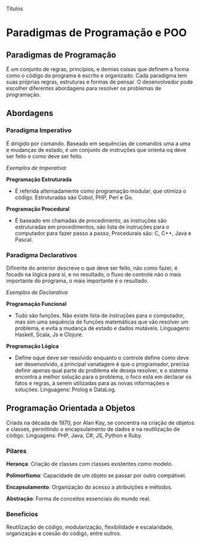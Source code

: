 Títulos

# Paradigmas de Programação e POO

## Paradigmas de Programação

É um conjunto de regras, princípios, e demias coisas que definem a forma como o código do programa é escrito e organizado. Cada paradigma tem suas próprias regras, estruturas e formas de pensar. O desenvolvedor pode escolher diferentes abordagens para resolver os problemas de programação.

## Abordagens

### Paradigma Imperativo

É dirigido por comando. Baseado em sequências de comandos uma a uma e mudanças de estado, é um conjunto de instruções que orienta oq deve ser feito e como deve ser feito.

*Exemplos de Imperativa:*

**Programação Estruturada**
  * É referida alternadamente como programação modular, que otimiza o código. Estruturadas são Cobol, PHP, Perl e Go.

**Programação Procedural**
  * É baseado em chamadas de procedimento, as instruções são estruturadas em procedimentos, são lista de instruções para o computador para fazer passo a passo, Procedurais são: C, C++, Java e Pascal.

### Paradigma Declarativos

Difirente do anterior descreve o que deve ser feito, não como fazer, é focado na lógica para si, e no resultado, o fluxo de controle não o mais importante do programa, o mais importante é o resultado.

*Exemplos de Declarativa*

**Programação Funcional**
  * Tudo são funções. Não existe lista de instruções para o computador, mas sim uma sequência de funções matemáticas que vão resolver um problema, e evita a mudança de estado e dados mutáveis. Linguagens: Haskell, Scala, Js e Clojure.  

**Programação Lógica**
  * Define oque deve ser resolvido enquanto o controle define como deve ser desenvolvido, a principal vanatagem é que o programador, precisa definir apenas qual parte do problema ele deseja resolver, e o sistema encontra a melhor solução para o problema, o foco está em declarar os fatos e regras, à serem utilizadas para as novas informações e soluções. Linguagens: Prolog e DataLog.

  ## Programação Orientada a Objetos

  Criada na década de 1970, por Alan Kay, se concentra na criação de objetos e classes, permitindo o encapsulamento de dados e na reutilização de código. Linguagens: PHP, Java, C#, JS, Python e Ruby. 

  ### Pilares
  **Herança**: Criação de classes com classes existentes como modelo.

  **Polimorfismo**: Capacidade de um objeto se passar por outro compátivel.

  **Encapsulamento**: Organização do acesso a atribuições e métodos.

  **Abstração**: Forma de conceitos essenciais do mundo real.

### Benefícios

Reutilização de código, modularização,  flexibilidade e escalaridade, organização e coesão do código, entre outros.


